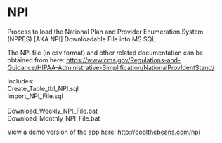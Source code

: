 NPI
===

Process to load the National Plan and Provider Enumeration System (NPPES) [AKA NPI] Downloadable File into MS SQL

The NPI file (in csv format) and other related documentation can be obtained from here:
https://www.cms.gov/Regulations-and-Guidance/HIPAA-Administrative-Simplification/NationalProvIdentStand/



Includes:<br />
Create_Table_tbl_NPI.sql<br />
Import_NPI_File.sql<br />
<br />
Download_Weekly_NPI_File.bat<br />
Download_Monthly_NPI_File.bat<br />


View a demo version of the app here:
http://coolthebeans.com/npi
